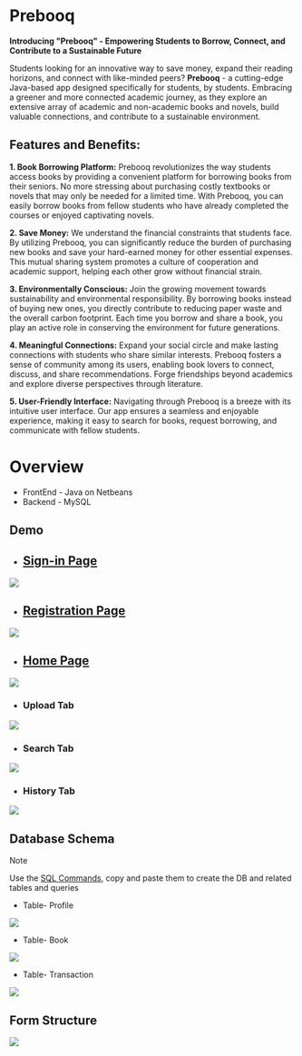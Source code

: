 # Prebooq
**Introducing "Prebooq" - Empowering Students to Borrow, Connect, and Contribute to a Sustainable Future**

Students looking for an innovative way to save money, expand their reading horizons, and connect with like-minded peers? **Prebooq** - a cutting-edge Java-based app designed specifically for students, by students. Embracing a greener and more connected academic journey, as they explore an extensive array of academic and non-academic books and novels, build valuable connections, and contribute to a sustainable environment.

## **Features and Benefits:**

**1. Book Borrowing Platform:**
Prebooq revolutionizes the way students access books by providing a convenient platform for borrowing books from their seniors. No more stressing about purchasing costly textbooks or novels that may only be needed for a limited time. With Prebooq, you can easily borrow books from fellow students who have already completed the courses or enjoyed captivating novels.

**2. Save Money:**
We understand the financial constraints that students face. By utilizing Prebooq, you can significantly reduce the burden of purchasing new books and save your hard-earned money for other essential expenses. This mutual sharing system promotes a culture of cooperation and academic support, helping each other grow without financial strain.

**3. Environmentally Conscious:**
Join the growing movement towards sustainability and environmental responsibility. By borrowing books instead of buying new ones, you directly contribute to reducing paper waste and the overall carbon footprint. Each time you borrow and share a book, you play an active role in conserving the environment for future generations.

**4. Meaningful Connections:**
Expand your social circle and make lasting connections with students who share similar interests. Prebooq fosters a sense of community among its users, enabling book lovers to connect, discuss, and share recommendations. Forge friendships beyond academics and explore diverse perspectives through literature.

**5. User-Friendly Interface:**
Navigating through Prebooq is a breeze with its intuitive user interface. Our app ensures a seamless and enjoyable experience, making it easy to search for books, request borrowing, and communicate with fellow students.

# Overview
* FrontEnd - Java on Netbeans
* Backend - MySQL

## Demo
- ## [Sign-in Page](src/LoginP.java)
![](Images/login_page.PNG)
- ## [Registration Page](src/RegisterPg.java)
![](Images/Reg_Page.PNG)
- ## [Home Page](src/HomePg.java)
![](Images/home_tab.PNG)
  - ### Upload Tab
![](Images/upload_tab.PNG)
  - ### Search Tab
![](Images/search_Tab.PNG)
  - ### History Tab
![](Images/History_tab.png)

## Database Schema
> [!NOTE]
> Use the [SQL Commands](Sql_commands), copy and paste them to create the DB and related tables and queries

* Table- Profile
  
![](Images/profile_schema.PNG)

* Table- Book
  
![](Images/books_schema.PNG)

* Table- Transaction

![](Images/transactions_table.PNG)

## Form Structure
![](Images/Hierarchy.PNG)
